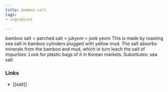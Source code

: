 ```yaml
---
title: bamboo salt
tags:
- ingredient

---
```

bamboo salt = parched salt = jukyom = jook yeom This is made by roasting sea salt in bamboo cylinders plugged with yellow mud. The salt absorbs minerals from the bamboo and mud, which in turn leach the salt of impurities. Look for plastic bags of it in Korean markets. Substitutes: sea salt

### Links

* [[salt]]
